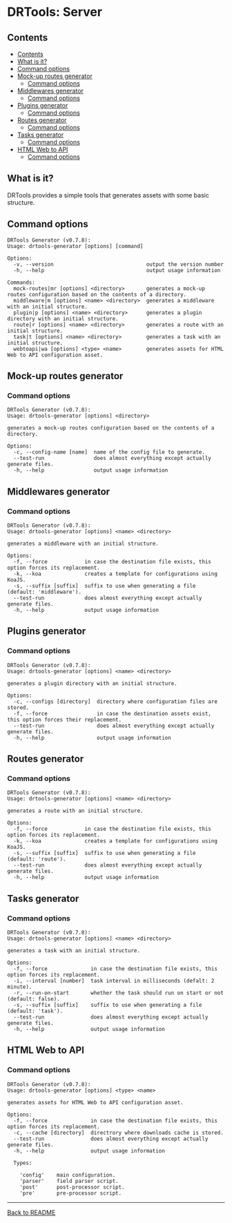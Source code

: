 # DRTools: Server
## Contents
<!-- TOC depthFrom:2 updateOnSave:true -->

- [Contents](#contents)
- [What is it?](#what-is-it)
- [Command options](#command-options)
- [Mock-up routes generator](#mock-up-routes-generator)
    - [Command options](#command-options-1)
- [Middlewares generator](#middlewares-generator)
    - [Command options](#command-options-2)
- [Plugins generator](#plugins-generator)
    - [Command options](#command-options-3)
- [Routes generator](#routes-generator)
    - [Command options](#command-options-4)
- [Tasks generator](#tasks-generator)
    - [Command options](#command-options-5)
- [HTML Web to API](#html-web-to-api)
    - [Command options](#command-options-6)

<!-- /TOC -->

## What is it?
DRTools provides a simple tools that generates assets with some basic structure.

## Command options
<!-- AUTO:generator-options -->
```
DRTools Generator (v0.7.8):
Usage: drtools-generator [options] [command]

Options:
  -v, --version                              output the version number
  -h, --help                                 output usage information

Commands:
  mock-routes|mr [options] <directory>       generates a mock-up routes configuration based on the contents of a directory.
  middleware|m [options] <name> <directory>  generates a middleware with an initial structure.
  plugin|p [options] <name> <directory>      generates a plugin directory with an initial structure.
  route|r [options] <name> <directory>       generates a route with an initial structure.
  task|t [options] <name> <directory>        generates a task with an initial structure.
  webtoapi|wa [options] <type> <name>        generates assets for HTML Web to API configuration asset.

```
<!-- /AUTO -->

## Mock-up routes generator
### Command options
<!-- AUTO:generator-options:mock-routes -->
```
DRTools Generator (v0.7.8):
Usage: drtools-generator [options] <directory>

generates a mock-up routes configuration based on the contents of a directory.

Options:
  -c, --config-name [name]  name of the config file to generate.
  --test-run                does almost everything except actually generate files.
  -h, --help                output usage information

```
<!-- /AUTO -->

## Middlewares generator
### Command options
<!-- AUTO:generator-options:middlewares -->
```
DRTools Generator (v0.7.8):
Usage: drtools-generator [options] <name> <directory>

generates a middleware with an initial structure.

Options:
  -f, --force            in case the destination file exists, this option forces its replacement.
  -k, --koa              creates a template for configurations using KoaJS.
  -s, --suffix [suffix]  suffix to use when generating a file (default: 'middleware').
  --test-run             does almost everything except actually generate files.
  -h, --help             output usage information

```
<!-- /AUTO -->

## Plugins generator
### Command options
<!-- AUTO:generator-options:plugins -->
```
DRTools Generator (v0.7.8):
Usage: drtools-generator [options] <name> <directory>

generates a plugin directory with an initial structure.

Options:
  -c, --configs [directory]  directory where configuration files are stored.
  -f, --force                in case the destination assets exist, this option forces their replacement.
  --test-run                 does almost everything except actually generate files.
  -h, --help                 output usage information

```
<!-- /AUTO -->

## Routes generator
### Command options
<!-- AUTO:generator-options:routes -->
```
DRTools Generator (v0.7.8):
Usage: drtools-generator [options] <name> <directory>

generates a route with an initial structure.

Options:
  -f, --force            in case the destination file exists, this option forces its replacement.
  -k, --koa              creates a template for configurations using KoaJS.
  -s, --suffix [suffix]  suffix to use when generating a file (default: 'route').
  --test-run             does almost everything except actually generate files.
  -h, --help             output usage information

```
<!-- /AUTO -->

## Tasks generator
### Command options
<!-- AUTO:generator-options:tasks -->
```
DRTools Generator (v0.7.8):
Usage: drtools-generator [options] <name> <directory>

generates a task with an initial structure.

Options:
  -f, --force              in case the destination file exists, this option forces its replacement.
  -i, --interval [number]  task interval in milliseconds (defalt: 2 minute).
  -r, --run-on-start       whether the task should run on start or not (default: false).
  -s, --suffix [suffix]    suffix to use when generating a file (default: 'task').
  --test-run               does almost everything except actually generate files.
  -h, --help               output usage information

```
<!-- /AUTO -->

## HTML Web to API
### Command options
<!-- AUTO:generator-options:webtoapi -->
```
DRTools Generator (v0.7.8):
Usage: drtools-generator [options] <type> <name>

generates assets for HTML Web to API configuration asset.

Options:
  -f, --force              in case the destination file exists, this option forces its replacement.
  -c, --cache [directory]  directrory where downloads cache is stored.
  --test-run               does almost everything except actually generate files.
  -h, --help               output usage information

  Types:

    'config'    main configuration.
    'parser'    field parser script.
    'post'      post-processor script.
    'pre'       pre-processor script.

```
<!-- /AUTO -->

----
[Back to README](../README.md)

